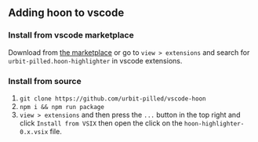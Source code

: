 ## Adding hoon to vscode

### Install from vscode marketplace
Download from [the marketplace](https://marketplace.visualstudio.com/items?itemName=urbit-pilled.hoon-highlighter) or go to `view > extensions` and search for `urbit-pilled.hoon-highlighter` in vscode extensions. 

### Install from source
1. `git clone https://github.com/urbit-pilled/vscode-hoon`
2. `npm i && npm run package`
4. `view > extensions` and then press the `...` button in the top right and click `Install from VSIX` then open the click on the `hoon-highlighter-0.x.vsix` file.
